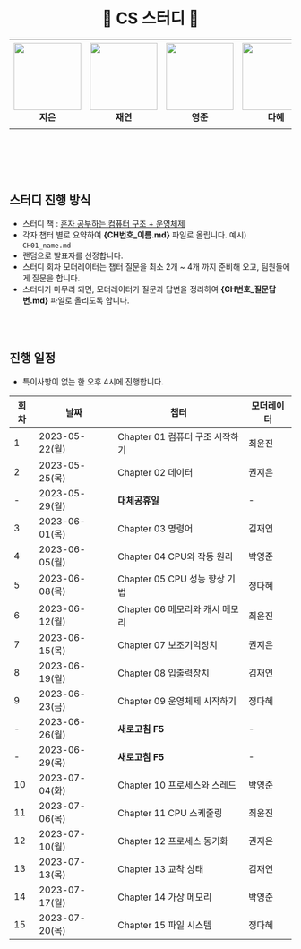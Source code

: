  <div align="center">
  <h1> 🎉 CS 스터디  🎉</h1>
<!--   <p>🎉 CS 스터디</p> -->
</div>


<div align="center">
<table>
    <tr height="160px">
        <td align="center" width="150px">
            <a href="https://github.com/lectura7942"><img height="120px" width="120px" src="https://avatars.githubusercontent.com/u/81620001?v=4"/></a>
            <br />
            <strong>지은</strong>
        </td>
        <td align="center" width="150px">
            <a href="https://github.com/JLake310"><img height="120px" width="120px" src="https://avatars.githubusercontent.com/u/86578246?v=4"/></a>
            <br />
            <strong>재연</strong>
        </td>
        <td align="center" width="150px">
            <a href="https://github.com/hoooolllly"><img height="120px" width="120px" src="https://avatars.githubusercontent.com/u/126573689?v=4"/></a>
            <br />
            <strong>영준</strong>
        </td>
        <td align="center" width="150px">
            <a href="https://github.com/Da-Hye-JUNG"><img height="120px" width="120px" src="https://avatars.githubusercontent.com/u/96599427?v=4"/></a>
            <br />
            <strong>다혜</strong>
        </td>
            <td align="center" width="150px">
            <a href="https://github.com/yunjinchoidev"><img height="120px" width="120px" src="https://avatars.githubusercontent.com/u/89494907?v=4"/></a>
            <br />
            <strong>윤진</strong>
        </td>
    </tr>
</table>
</div>
</br>


</br></br>

## 스터디 진행 방식
- 스터디 책 : [혼자 공부하는 컴퓨터 구조 + 운영체제](https://www.aladin.co.kr/shop/wproduct.aspx?ItemId=299014282)
- 각자 챕터 별로 요약하여 **{CH번호_이름.md}** 파일로 올립니다. 예시) `CH01_name.md`
- 랜덤으로 발표자를 선정합니다.
- 스터디 회차 모더레이터는 챕터 질문을 최소 2개 ~ 4개 까지 준비해 오고, 팀원들에게 질문을 합니다.
- 스터디가 마무리 되면, 모더레이터가 질문과 답변을 정리하여 **{CH번호_질문답변.md}** 파일로 올리도록 합니다.

</br></br>

## 진행 일정
- 특이사항이 없는 한 오후 4시에 진행합니다.

| 회차 | 날짜 | 챕터 | 모더레이터 |
|---|---|---|---|
| 1 | 2023-05-22(월) | Chapter 01 컴퓨터 구조 시작하기 | 최윤진 |
| 2 | 2023-05-25(목) | Chapter 02 데이터 | 권지은 |
| - | 2023-05-29(월) | **대체공휴일** | - |
| 3 | 2023-06-01(목) | Chapter 03 명령어 | 김재연 |
| 4 | 2023-06-05(월) | Chapter 04 CPU와 작동 원리 | 박영준 |
| 5 | 2023-06-08(목) | Chapter 05 CPU 성능 향상 기법 | 정다혜 |
| 6 | 2023-06-12(월) | Chapter 06 메모리와 캐시 메모리 | 최윤진 |
| 7 | 2023-06-15(목) | Chapter 07 보조기억장치 | 권지은 |
| 8 | 2023-06-19(월) | Chapter 08 입출력장치 | 김재연 |
| 9 | 2023-06-23(금) | Chapter 09 운영체제 시작하기 | 정다혜 |
| - | 2023-06-26(월) | **새로고침 F5** | - |
| - | 2023-06-29(목) | **새로고침 F5** | - |
| 10 | 2023-07-04(화) | Chapter 10 프로세스와 스레드 | 박영준 |
| 11 | 2023-07-06(목) | Chapter 11 CPU 스케줄링 | 최윤진 |
| 12 | 2023-07-10(월) | Chapter 12 프로세스 동기화 | 권지은 |
| 13 | 2023-07-13(목) | Chapter 13 교착 상태 | 김재연 |
| 14 | 2023-07-17(월) | Chapter 14 가상 메모리 | 박영준 |
| 15 | 2023-07-20(목) | Chapter 15 파일 시스템 | 정다혜 |
